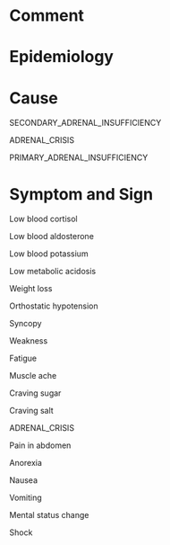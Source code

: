 # Comment

# Epidemiology

# Cause

SECONDARY_ADRENAL_INSUFFICIENCY

ADRENAL_CRISIS

PRIMARY_ADRENAL_INSUFFICIENCY

# Symptom and Sign

Low blood cortisol

Low blood aldosterone

Low blood potassium

Low metabolic acidosis

Weight loss

Orthostatic hypotension

Syncopy

Weakness

Fatigue

Muscle ache

Craving sugar

Craving salt

ADRENAL_CRISIS

Pain in abdomen

Anorexia

Nausea

Vomiting

Mental status change

Shock

